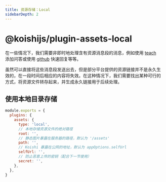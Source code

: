 ```yaml
---
title: 资源存储：Local
sidebarDepth: 2
---
```


# @koishijs/plugin-assets-local

在一些情况下，我们需要非即时地处理含有资源消息段的消息，例如使用 [teach](../teach/) 添加问答或使用 [github](./github.md) 快速回复等等。

虽然可以直接将这些消息段发送出去，但是部分平台提供的资源链接并不是永久生效的，在一段时间后相应的内容将失效。在这种情况下，我们需要找出某种可行的方式，将资源文件转存起来，并生成永久链接用于后续处理。

## 使用本地目录存储

```js koishi.config.js
module.exports = {
  plugins: {
    assets: {
      type: 'local',
      // 本地存储资源文件的绝对路径
      root: '',
      // 静态图片暴露在服务器的路径，默认为 '/assets'
      path: '',
      // Koishi 暴露在公网的地址，默认为 appOptions.selfUrl
      selfUrl: '',
      // 防止恶意上传的密钥（配合下一节使用）
      secret: '',
    },
  },
}
```
